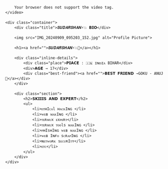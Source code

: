         Your browser does not support the video tag.
    </video>

    <div class="container">
        <div class="title">𝑺𝑼𝑫𝑨𝑹𝑺𝑯𝑨𝑵⚡💥 𝗕𝗜𝗢</div>

        <img src="IMG_20240909_095203_152.jpg" alt="Profile Picture">
        
        <h1><a href="">𝑺𝑼𝑫𝑨𝑹𝑺𝑯𝑨𝑵⚡💥🥵</a></h1>

        <div class="inline-details">
            <div class="place">𝗣𝗜𝗔𝗖𝗘 : 🇮🇳 ɪɴᴅɪᴀ BIHAR</div>
            <div>𝗔𝗚𝗘 → 17</div>
            <div class="best-friend"><a href="">𝗕𝗘𝗦𝗧 𝗙𝗥𝗜𝗘𝗡𝗗 →GOKU - ANUJ 🗿</a></div>
        </div>

        <div class="section">
            <h2>𝗦𝗞𝗜𝗜𝗜𝗦 𝗔𝗡𝗗 𝗘𝗫𝗣𝗘𝗥𝗧</h2>
            <ul>
                <li>ᴇᴛʜIᴄᴀl ʜᴀᴄᴋIɴɢ </li>
                <li>ᴡᴇʙ ᴍᴀᴋIɴɢ </li>
                <li>ᴛᴇʀᴍᴜx ᴇxᴘᴇʀᴛ</li>
                <li>ᴛᴇʀᴍᴜx ᴛᴏᴏls ᴍᴀᴋIɴɢ </li>
                <li>ᴘʜIsʜIɴɢ ᴡᴇʙ ᴍᴀᴋIɴɢ </li>
                <li>ᴡᴇʙ Iɴғᴏ sᴄʀᴀᴘIɴɢ </li>
                <li>ɴᴇᴛᴡᴏʀᴋ sᴇᴄᴜʀIᴛʏ</li>
                <li>ᴇᴛᴄ</li>
            </ul>
        </div>
    </div>

</body>
</html>
